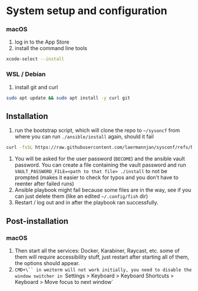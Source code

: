 # System setup and configuration

### macOS
1. log in to the App Store
1. install the command line tools
```sh
xcode-select --install
```

### WSL / Debian
1. install git and curl
```sh
sudo apt update && sudo apt install -y curl git
```

## Installation
1. run the bootstrap script, which will clone the repo to `~/sysoncf` from where you can run `./ansible/install` again, should it fail
```sh
curl -fsSL https://raw.githubusercontent.com/laermannjan/sysconf/refs/heads/main/ansible/install | bash
```
1. You will be asked for the user password (`BECOME`) and the ansible vault password. You can create a file containing the vault password and run `VAULT_PASSWORD_FILE=<path to that file> ./install` to not be prompted (makes it easier to check for typos and you don't have to reenter after failed runs)
1. Ansible playbook might fail because some files are in the way, see if you can just delete them (like an edited `~/.config/fish` dir)
1. Restart / log out and in after the playbook ran successfully.

## Post-installation
### macOS
1. Then start all the services: Docker, Karabiner, Raycast, etc. some of them will require accessibility stuff, just restart after starting all of them, the options should appear.
1. `CMD+\`` in wezterm will not work initially, you need to disable the window switcher in `Settings > Keyboard > Keyboard Shortcuts > Keyboard > Move focus to next window`
